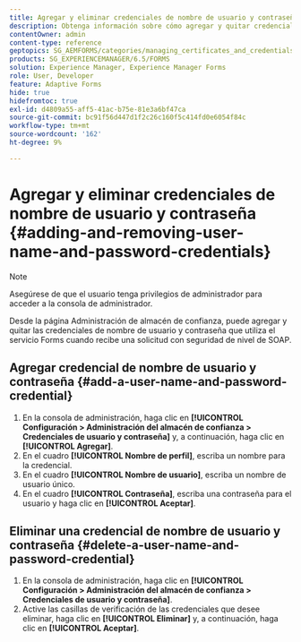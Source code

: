 ```yaml
---
title: Agregar y eliminar credenciales de nombre de usuario y contraseña
description: Obtenga información sobre cómo agregar y quitar credenciales de nombre de usuario y contraseña.
contentOwner: admin
content-type: reference
geptopics: SG_AEMFORMS/categories/managing_certificates_and_credentials
products: SG_EXPERIENCEMANAGER/6.5/FORMS
solution: Experience Manager, Experience Manager Forms
role: User, Developer
feature: Adaptive Forms
hide: true
hidefromtoc: true
exl-id: d4809a55-aff5-41ac-b75e-81e3a6bf47ca
source-git-commit: bc91f56d447d1f2c26c160f5c414fd0e6054f84c
workflow-type: tm+mt
source-wordcount: '162'
ht-degree: 9%

---
```


# Agregar y eliminar credenciales de nombre de usuario y contraseña {#adding-and-removing-user-name-and-password-credentials}

>[!NOTE]
> 
> Asegúrese de que el usuario tenga privilegios de administrador para acceder a la consola de administrador.

Desde la página Administración de almacén de confianza, puede agregar y quitar las credenciales de nombre de usuario y contraseña que utiliza el servicio Forms cuando recibe una solicitud con seguridad de nivel de SOAP.

## Agregar credencial de nombre de usuario y contraseña {#add-a-user-name-and-password-credential}

1. En la consola de administración, haga clic en **[!UICONTROL Configuración > Administración del almacén de confianza > Credenciales de usuario y contraseña]** y, a continuación, haga clic en **[!UICONTROL Agregar]**.
1. En el cuadro **[!UICONTROL Nombre de perfil]**, escriba un nombre para la credencial.
1. En el cuadro **[!UICONTROL Nombre de usuario]**, escriba un nombre de usuario único.
1. En el cuadro **[!UICONTROL Contraseña]**, escriba una contraseña para el usuario y haga clic en **[!UICONTROL Aceptar]**.

## Eliminar una credencial de nombre de usuario y contraseña {#delete-a-user-name-and-password-credential}

1. En la consola de administración, haga clic en **[!UICONTROL Configuración > Administración del almacén de confianza > Credenciales de usuario y contraseña]**.
1. Active las casillas de verificación de las credenciales que desee eliminar, haga clic en **[!UICONTROL Eliminar]** y, a continuación, haga clic en **[!UICONTROL Aceptar]**.
